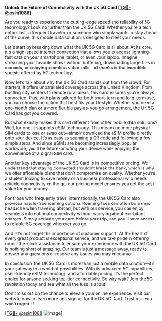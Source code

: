 **Unlock the Future of Connectivity with the UK 5G Card [[TG💪+ @esim1088](https://t.me/s/esim1088)]**

Are you ready to experience the cutting-edge speed and reliability of 5G technology? Look no further than the UK 5G Card! Whether you're a tech enthusiast, a frequent traveler, or someone who simply wants to stay ahead of the curve, this mobile data solution is designed to meet your needs.

Let's start by breaking down what the UK 5G Card is all about. At its core, it's a high-speed internet connection that allows you to access lightning-fast data on your smartphone, tablet, or even your laptop. Imagine streaming your favorite shows without buffering, downloading large files in seconds, or enjoying seamless video calls—all thanks to the incredible speeds offered by 5G technology. 

Now, let’s talk about why the UK 5G Card stands out from the crowd. For starters, it offers unparalleled coverage across the United Kingdom. From bustling city centers to remote rural areas, this card ensures you’re always connected. Plus, with plans tailored for both short-term and long-term use, you can choose the option that best fits your lifestyle. Whether you need a one-month plan or a more flexible pay-as-you-go arrangement, the UK 5G Card has got you covered.

But what exactly makes this card different from other mobile data solutions? Well, for one, it supports eSIM technology. This means no more physical SIM cards to lose or swap out—simply download the eSIM profile directly onto your device. It’s as easy as scanning a QR code and following a few simple steps. And since eSIMs are becoming increasingly popular worldwide, you’ll be future-proofing your device while enjoying the convenience of a digital SIM card.

Another key advantage of the UK 5G Card is its competitive pricing. We understand that staying connected shouldn’t break the bank, which is why we offer affordable plans that don’t compromise on quality. Whether you’re a student looking to save money or a business professional who needs reliable connectivity on the go, our pricing model ensures you get the best value for your money.

For those who frequently travel internationally, the UK 5G Card also provides hassle-free roaming options. Roaming fees can often be a major headache when traveling abroad, but with our service, you can enjoy seamless international connectivity without worrying about exorbitant charges. Simply activate your card before your trip, and you’ll have access to reliable 5G coverage wherever you go.

And let’s not forget the importance of customer support. At the heart of every great product is exceptional service, and we take pride in offering round-the-clock assistance to ensure your experience with the UK 5G Card is nothing short of amazing. Our team is just a message away, ready to answer any questions or resolve any issues you may encounter.

In conclusion, the UK 5G Card is more than just a mobile data solution—it’s your gateway to a world of possibilities. With its advanced 5G capabilities, user-friendly eSIM technology, and affordable pricing, it’s the perfect choice for anyone seeking top-tier connectivity. So why wait? Join the 5G revolution today and see what all the fuss is about!

Don’t miss out on the chance to elevate your online experience. Visit our website now to learn more and sign up for the UK 5G Card. Trust us—you won’t regret it!

[[TG💪+ @esim1088](https://t.me/s/esim1088) ![Image](https://i.postimg.cc/Y0z9fWf4/image.png)]